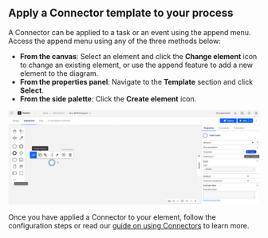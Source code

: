 ---
---

## Apply a Connector template to your process

A Connector can be applied to a task or an event using the append menu. Access the append menu using any of the three methods below:

- **From the canvas**: Select an element and click the **Change element** icon to change an existing element, or use the append feature to add a new element to the diagram.
- **From the properties panel**: Navigate to the **Template** section and click **Select**.
- **From the side palette**: Click the **Create element** icon.

![change element](./img/change-element.png)

Once you have applied a Connector to your element, follow the configuration steps or read our [guide on using Connectors](/components/connectors/use-connectors/index.md) to learn more.
